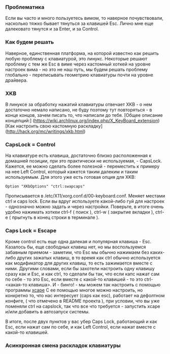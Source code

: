 ### Проблематика

Если вы часто и много пользуетесь вимом, 
то наверное почувствовали, 
насколько тяжко бывает тянуться за клавишей Esc.
Лично мне еще далековато тянутся и за Enter, и за Control.

### Как будем решать

Наверное, 
единственная платформа, 
на которой известно как решить любую проблему с клавиатурой, 
это линукс.
Некоторые решают проблему с тем же Esc в виме через кастомный хоткей на уровне настроек вима - 
но это не наш путь, 
мы будем решать проблему глобально -
переписывать геометрию клавиатуры почти на уровне драйвера.

### XKB

В линуксе за обработку нажатий клавиатуры отвечает XKB - 
о нем достаточно немало написано, 
не буду поэтому тут повторяться - 
в конце концов, 
зачем писать то, что написали до тебя. 
[Общее описание концепций:]
(https://wiki.archlinux.org/index.php/X_KeyBoard_extension)
[Как настроить свою кастомную раскладку]
(http://hack.org/mc/writings/xkb.html)

### CapsLock = Control

На клавиатуре есть клавиша, 
достаточно близко расположенная к домашней позиции, 
при это практически не используемая, - CapsLock. 
Кажется, ее можно сделать более полезной - 
переместить к примеру на нее Left Control, 
который кажется таким далеким и таким используемым.
Для этого уже есть готовая опция для XKB:
```
Option "XKbOptions" "ctrl:swapcaps"
```
Прописывается в /etc/X11/xorg.conf.d/00-keyboard.conf.
Меняет местами ctrl и caps lock.
Если вы вдруг используете какой-либо гуй для настроек - 
однозначно можно задать и через настройки.
Поверьте, в итоге очень удобно нажимать хоткеи  ctrl-f ( поиск ), 
ctrl-w ( закрытие вкладки ), 
ctrl-e ( прыгнуть в конец строки в терминале ).

### Caps Lock = Escape

Кроме control есть еще одна далекая и популярная клавиша - Esc.
Казалось бы, еще свободных клавиш нет, но мы воспользуемся забавным приемом - 
заметим, 
что Esc мы обычно нажимаем без каких-либо других зажатых клавиш,
в то время как ctrl обычно используется как модификатор для других клавиш,
то есть зажимается вместе с ними.
Другими словами, если бы захотели настроить одну клавишу сразу как и Esc, 
и как ctrl,
то сделали бы так, что если капс нажат сам по себе - 
то это Esc,
если вместе с какой-то клавишей - то это ctrl-<какая-то клавиша>.
И - бинго! -  мы можем так настроить с помощью программы 
[xcape](http://example.net://github.com/alols/xcape)
C ее помощью многое можно настроить, 
но конкретно то, 
что нас интересует (caps как esc),
работает на дефолтном конфиге,
( что отмечено в README проекта ),
при условии, 
что вы уже поменяли ctrl на capslock,
так что все что требуется - запустить xcape и/или добавить в автозапуск системы.

В итоге, после двух пунктов у вас убер Caps Lock, работающий и как Esc, если нажат сам по себе, и как Left Control, если нажат вместе с какой-то клавишей.

### Асинхронная смена раскладок клавиатуры
